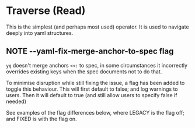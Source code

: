 # Traverse (Read)

This is the simplest (and perhaps most used) operator. It is used to navigate deeply into yaml structures.


## NOTE --yaml-fix-merge-anchor-to-spec flag
`yq` doesn't merge anchors `<<:` to spec, in some circumstances it incorrectly overrides existing keys when the spec documents not to do that.

To minimise disruption while still fixing the issue, a flag has been added to toggle this behaviour. This will first default to false; and log warnings to users. Then it will default to true (and still allow users to specify false if needed)

See examples of the flag differences below, where LEGACY is the flag off; and FIXED is with the flag on.

